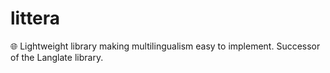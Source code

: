 # littera
🌐 Lightweight library making multilingualism easy to implement. Successor of the Langlate library.
